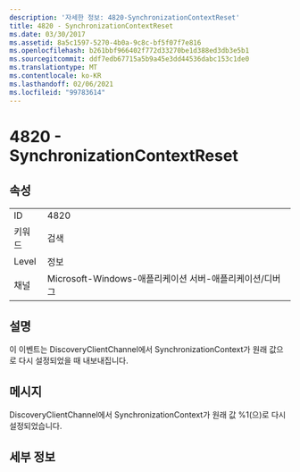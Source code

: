 ```yaml
---
description: '자세한 정보: 4820-SynchronizationContextReset'
title: 4820 - SynchronizationContextReset
ms.date: 03/30/2017
ms.assetid: 8a5c1597-5270-4b0a-9c8c-bf5f07f7e816
ms.openlocfilehash: b261bbf966402f772d33270be1d388ed3db3e5b1
ms.sourcegitcommit: ddf7edb67715a5b9a45e3dd44536dabc153c1de0
ms.translationtype: MT
ms.contentlocale: ko-KR
ms.lasthandoff: 02/06/2021
ms.locfileid: "99783614"
---
```

# <a name="4820---synchronizationcontextreset"></a>4820 - SynchronizationContextReset

## <a name="properties"></a>속성  
  
|||  
|-|-|  
|ID|4820|  
|키워드|검색|  
|Level|정보|  
|채널|Microsoft-Windows-애플리케이션 서버-애플리케이션/디버그|  
  
## <a name="description"></a>설명  

 이 이벤트는 DiscoveryClientChannel에서 SynchronizationContext가 원래 값으로 다시 설정되었을 때 내보내집니다.  
  
## <a name="message"></a>메시지  

 DiscoveryClientChannel에서 SynchronizationContext가 원래 값 %1(으)로 다시 설정되었습니다.  
  
## <a name="details"></a>세부 정보
